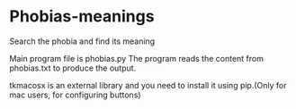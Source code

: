 # Phobias-meanings
Search the phobia and find its meaning

Main program file is phobias.py
The program reads the content from phobias.txt to produce the output.

tkmacosx is an external library and you need to install it using pip.(Only for mac users, for configuring buttons)
